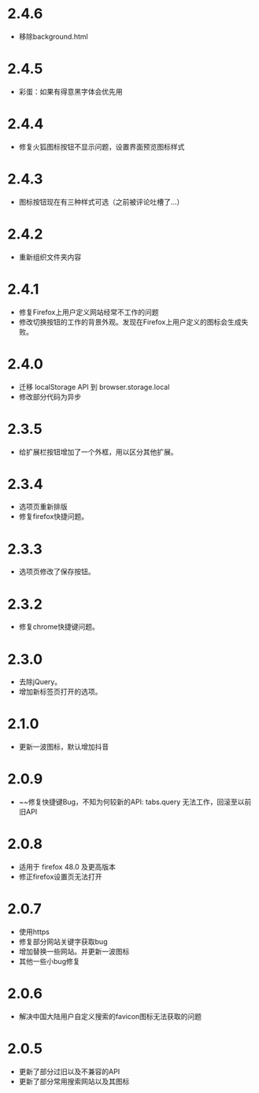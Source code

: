 # 2.4.6
- 移除background.html

# 2.4.5
- 彩蛋：如果有得意黑字体会优先用

# 2.4.4
- 修复火狐图标按钮不显示问题，设置界面预览图标样式

# 2.4.3
- 图标按钮现在有三种样式可选（之前被评论吐槽了...）

# 2.4.2
- 重新组织文件夹内容

# 2.4.1
- 修复Firefox上用户定义网站经常不工作的问题
- 修改切换按钮的工作的背景外观。发现在Firefox上用户定义的图标会生成失败。

# 2.4.0
- 迁移 localStorage API 到 browser.storage.local
- 修改部分代码为异步

# 2.3.5
- 给扩展栏按钮增加了一个外框，用以区分其他扩展。

# 2.3.4
- 选项页重新排版
- 修复firefox快捷问题。

# 2.3.3
- 选项页修改了保存按钮。

# 2.3.2
- 修复chrome快捷键问题。

# 2.3.0
- 去除jQuery。
- 增加新标签页打开的选项。

# 2.1.0
- 更新一波图标，默认增加抖音

# 2.0.9
- ~~修复快捷键Bug，不知为何较新的API: tabs.query 无法工作，回滚至以前旧API

# 2.0.8
- 适用于 firefox 48.0 及更高版本
- 修正firefox设置页无法打开

# 2.0.7
- 使用https
- 修复部分网站关键字获取bug
- 增加替换一些网站。并更新一波图标
- 其他一些小bug修复

# 2.0.6
- 解决中国大陆用户自定义搜索的favicon图标无法获取的问题

# 2.0.5
- 更新了部分过旧以及不兼容的API
- 更新了部分常用搜索网站以及其图标
